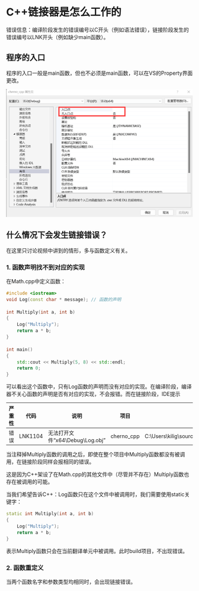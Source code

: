 # C++链接器是怎么工作的

错误信息：编译阶段发生的错误编号以C开头（例如语法错误），链接阶段发生的错误编号以LNK开头（例如缺少main函数）。

## 程序的入口

程序的入口一般是main函数，但也不必须是main函数，可以在VS的Property界面更改。

<img src="https://raw.githubusercontent.com/Kiligku/images/master/QQ%E6%88%AA%E5%9B%BE20230306000002.png" style="zoom:67%;" />

## 什么情况下会发生链接错误？

在这里只讨论视频中讲到的情形，多与函数定义有关。

### 1. 函数声明找不到对应的实现

在Math.cpp中定义函数：

```C++
#include <iostream>
void Log(const char * message); // 函数的声明

int Multiply(int a, int b)
{
    Log("Multiply");
    return a * b;
}

int main()
{
    std::cout << Multiply(5, 8) << std::endl;
   	return 0;
}
```

可以看出这个函数中，只有Log函数的声明而没有对应的实现。在编译阶段，编译器不关心函数的声明是否有对应的实现，不会报错。而在链接阶段，IDE提示

| 严重性 | 代码    | 说明                            | 项目       | 文件                                                   |
| ------ | ------- | ------------------------------- | ---------- | ------------------------------------------------------ |
| 错误   | LNK1104 | 无法打开文件“x64\Debug\Log.obj” | cherno_cpp | C:\Users\kilig\source\repos\cherno_cpp\cherno_cpp\LINK |

当注释掉Multiply函数的调用之后，即使在整个项目中Multiply函数都没有被调用，在链接阶段同样会报相同的错误。

这是因为C++架设了在Math.cpp的其他文件中（尽管并不存在）Multiply函数也存在被调用的可能。

当我们希望告诉C++：Log函数只在这个文件中被调用时，我们需要使用static关键字：

```C++
static int Multiply(int a, int b)
{
    Log("Multiply");
    return a * b;
}
```

表示Multiply函数只会在当前翻译单元中被调用。此时build项目，不出现错误。

### 2. 函数重定义

当两个函数名字和参数类型均相同时，会出现链接错误。